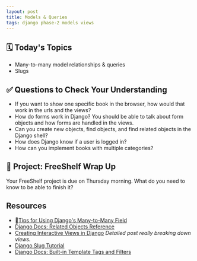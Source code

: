 ```yaml
---
layout: post
title: Models & Queries
tags: django phase-2 models views
---
```


## 🗓️ Today's Topics

- Many-to-many model relationships & queries
- Slugs


## ✅ Questions to Check Your Understanding

- If you want to show one specific book in the browser, how would that work in the urls and the views?
- How do forms work in Django? You should be able to talk about form objects and how forms are handled in the views.
- Can you create new objects, find objects, and find related objects in the Django shell?
- How does Django know if a user is logged in?
- How can you implement books with multiple categories?

## 🎯 Project: FreeShelf Wrap Up

Your FreeShelf project is due on Thursday morning. What do you need to know to be able to finish it?

## Resources

- 🍕[Tips for Using Django's Many-to-Many Field](https://www.revsys.com/tidbits/tips-using-djangos-manytomanyfield/)
- [Django Docs: Related Objects Reference](https://docs.djangoproject.com/en/3.0/ref/models/relations/)
- [Creating Interactive Views in Django](https://hackersandslackers.com/creating-django-views/) _Detailed post really breaking down views._
- [Django Slug Tutorial](https://learndjango.com/tutorials/django-slug-tutorial)
- [Django Docs: Built-in Template Tags and Filters](https://docs.djangoproject.com/en/3.0/ref/templates/builtins/)
